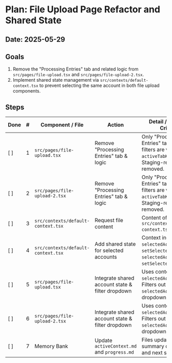 # Plan: File Upload Page Refactor and Shared State

## Date: 2025-05-29

## Goals
1.  Remove the "Processing Entries" tab and related logic from `src/pages/file-upload.tsx` and `src/pages/file-upload-2.tsx`.
2.  Implement shared state management via `src/contexts/default-context.tsx` to prevent selecting the same account in both file upload components.

## Steps

| Done | # | Component / File                 | Action                                                                 | Detail / Success Criteria                                                                                                |
|------|---|----------------------------------|------------------------------------------------------------------------|--------------------------------------------------------------------------------------------------------------------------|
| [ ]  | 1 | `src/pages/file-upload.tsx`      | Remove "Processing Entries" tab & logic                                | Only "Processed Entries" table and filters are visible. No `activeTabKey` state. Staging-related code removed.           |
| [ ]  | 2 | `src/pages/file-upload-2.tsx`    | Remove "Processing Entries" tab & logic                                | Only "Processed Entries" table and filters are visible. No `activeTabKey` state. Staging-related code removed.           |
| [ ]  | 3 | `src/contexts/default-context.tsx` | Request file content                                                   | Content of `src/contexts/default-context.tsx` obtained.                                                                  |
| [ ]  | 4 | `src/contexts/default-context.tsx` | Add shared state for selected accounts                                 | Context includes `selectedAccount1`, `setSelectedAccount1`, `selectedAccount2`, `setSelectedAccount2`.                   |
| [ ]  | 5 | `src/pages/file-upload.tsx`      | Integrate shared account state & filter dropdown                       | Uses context state for `selectedAccount1`. Filters out `selectedAccount2` from dropdown.                                 |
| [ ]  | 6 | `src/pages/file-upload-2.tsx`    | Integrate shared account state & filter dropdown                       | Uses context state for `selectedAccount2`. Filters out `selectedAccount1` from dropdown.                                 |
| [ ]  | 7 | Memory Bank                      | Update `activeContext.md` and `progress.md`                            | Files updated with summary of changes and next steps.                                                                    |

<!--
{
  "plan": [
    {
      "id": 1,
      "description": "Refactor file-upload.tsx to remove processing tab",
      "tool": "replace_in_file",
      "args": {"path": "src/pages/file-upload.tsx", "diff": "TBD"},
      "success": "Processing tab and related logic removed. File compiles.",
      "status": "pending"
    },
    {
      "id": 2,
      "description": "Refactor file-upload-2.tsx to remove processing tab",
      "tool": "replace_in_file",
      "args": {"path": "src/pages/file-upload-2.tsx", "diff": "TBD"},
      "success": "Processing tab and related logic removed. File compiles.",
      "status": "pending"
    },
    {
      "id": 3,
      "description": "Request content of default-context.tsx",
      "tool": "read_file",
      "args": {"path": "src/contexts/default-context.tsx"},
      "success": "File content read successfully or user provides content.",
      "status": "pending"
    },
    {
      "id": 4,
      "description": "Modify default-context.tsx for shared state",
      "tool": "replace_in_file",
      "args": {"path": "src/contexts/default-context.tsx", "diff": "TBD"},
      "success": "Context updated with new shared state variables and setters. File compiles.",
      "status": "pending"
    },
    {
      "id": 5,
      "description": "Update file-upload.tsx to use shared state",
      "tool": "replace_in_file",
      "args": {"path": "src/pages/file-upload.tsx", "diff": "TBD"},
      "success": "Component uses context state and filters account dropdown. File compiles.",
      "status": "pending"
    },
    {
      "id": 6,
      "description": "Update file-upload-2.tsx to use shared state",
      "tool": "replace_in_file",
      "args": {"path": "src/pages/file-upload-2.tsx", "diff": "TBD"},
      "success": "Component uses context state and filters account dropdown. File compiles.",
      "status": "pending"
    },
    {
      "id": 7,
      "description": "Update Memory Bank activeContext.md and progress.md",
      "tool": "write_to_file",
      "args": {"path": "memory-bank/activeContext.md", "content": "TBD"},
      "success": "activeContext.md updated.",
      "status": "pending"
    }
  ]
}
-->

